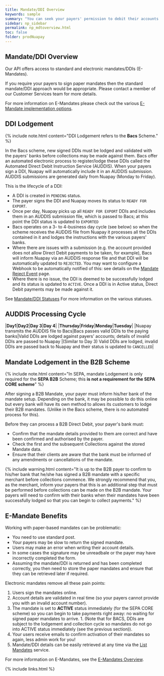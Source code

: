 ```yaml
---
title: Mandate/DDI Overview
keywords: sample
summary: "You can seek your payers' permission to debit their accounts with a paper mandate/DDI or via an e-mandate. Our APIs allow you to work with either approach."
sidebar: np_sidebar
permalink: np_mdtoverview.html
toc: false
folder: prodNuapay
---
```



## Mandate/DDI Overview

Our API offers access to standard and electronic mandates/DDIs (E-Mandates).

If you require your payers to sign paper mandates then the standard mandate/DDI approach would be appropriate. Please contact a member of our Customer Services team for more details.

For more information on E-Mandates please check out the various <a href="em_overview.html">E-Mandate implementation options</a>.

## DDI Lodgement

{% include note.html content="DDI Lodgement refers to the **Bacs** Scheme." %}

In the Bacs scheme, new signed DDIs must be lodged and validated with the payers' banks before collections may be made against them. Bacs offer an automated electronic process to register/lodge these DDIs called the Automated Direct Debit Instruction Service (AUDDIS). When your payers sign a DDI, Nuapay will automatically include it in an AUDDIS submission. AUDDIS submissions are generated daily from Nuapay (Monday to Friday).

This is the lifecycle of a DDI:

* A DDI is created in `PENDING` status.
* The payer signs the DDI and Nuapay moves its status to `READY FOR EXPORT`.
* Once per day, Nuapay picks up all `READY FOR EXPORT` DDIs and includes them in an AUDDIS submission file, which is passed to Bacs; at this point the DDI status is updated to `EXPORTED`
* Bacs operates on a 3- to 4-business day cycle (see below) so when the scheme receives the AUDDIS file from Nuapay it processes all the DDIs contained in it and lodges the instructions with the various payers' banks.
* Where there are issues with a submission (e.g. the account provided does not allow Direct Debit payments to be taken, for example), Bacs will inform Nuapay via an AUDDIS response file and that DDI will be automatically updated to `REJECTED`. You may want to configure a Webhook to be automatically notified of this: see details on the [Mandate Reject Event](np_whmandreject.html) page.
* Where there is no issue, the DDI is deemed to be successfully lodged and its status is updated to `ACTIVE`. Once a DDI is in Active status, Direct Debit payments may be made against it.

See [Mandate/DDI Statuses](np_mandatestatuses.html) For more information on the various statuses.

## AUDDIS Processing Cycle

|**Day1**|**Day2**|**Day 3**|**Day 4**|
|**Thursday**|**Friday**|**Monday**|**Tuesday**|
|Nuapay transmits the AUDDIS file to Bacs|Bacs passes valid DDIs to the paying banks|Valid DDIs are lodged against payers' accounts; details of invalid DDIs are passed to Nuapay |(Similar to Day 3) Valid DDIs are lodged, invalid DDIs are passed back to Nuapay and their status is updated to `CANCELLED`|

## Mandate Lodgement in the B2B Scheme

{% include note.html content="In SEPA, mandate Lodgement is only required for the **SEPA B2B** Scheme; this **is not a requirement for the SEPA CORE scheme**" %}

After signing a B2B Mandate, your payer must inform his/her bank of the mandate setup. Depending on the bank, it may be possible to do this online but every bank will have its own method to allows its customers to lodge their B2B mandates. (Unlike in the Bacs scheme, there is no automated process for this).

Before they can process a B2B Direct Debit, your payer's bank must:
* Confirm that the mandate details provided to them are correct and have been confirmed and authorised by the payer.
* Check the  first and the subsequent Collections against the stored Mandate data.
* Ensure that their clients are aware that the bank must be informed of any amendments or cancellations of the mandate.

{% include warning.html content="It is up to the B2B payer to confirm to his/her bank that he/she has signed a B2B mandate with a specific merchant before collections commence. We strongly recommend that you, as the merchant, inform your payers that this is an additional step that must be performed before collections can be made on the B2B mandate. Your payers will need to confirm with their banks when their mandates have been successfully lodged so that you can begin to collect payments." %}


## E-Mandate Benefits

Working with paper-based mandates can be problematic:
* You need to use standard post.
* Your payers may be slow to return the signed mandate.
* Users may make an error when writing their account details.
* In some cases the signature may be unreadbale or the payer may have incorrectly completed the form.
* Assuming the mandate/DDI is returned and has been completed correctly, you then need to store the paper mandates and ensure that they can be retrieved later if required.

Electronic mandates remove all these pain points:

1. Users sign the mandates online.
1. Account details are validated in real time (so your payers cannot provide you with an invalid account number).
1. The mandate is set to **ACTIVE** status immediately (for the SEPA CORE scheme) so you can begin to take payments right away: no waiting for signed paper mandates to arrive. 1. (Note that for BACS, DDIs are subject to the lodgement and collection cycle so mandates do not go into ACTIVE status immediately (see the previous section)).
1. Your users receive emails to confirm activation of their mandates so again, less admin work for you!
1. Mandate/DDI details can be easily retrieved at any time via the [List Mandates](np_listmandates.html) service.

For more information on E-Mandates, see the [E-Mandates Overview](em_landing_page.html).

{% include links.html %}
